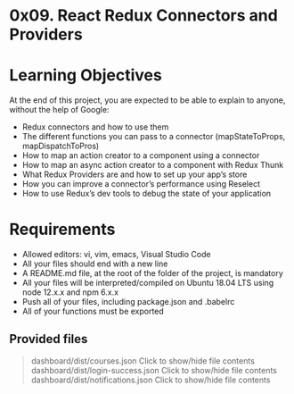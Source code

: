 # 0x09. React Redux Connectors and Providers

# Learning Objectives
At the end of this project, you are expected to be able to explain to anyone, without the help of Google:

 - Redux connectors and how to use them
 - The different functions you can pass to a connector (mapStateToProps, mapDispatchToPros)
 - How to map an action creator to a component using a connector
 - How to map an async action creator to a component with Redux Thunk
 - What Redux Providers are and how to set up your app’s store
 - How you can improve a connector’s performance using Reselect
 - How to use Redux’s dev tools to debug the state of your application
# Requirements
 - Allowed editors: vi, vim, emacs, Visual Studio Code
 - All your files should end with a new line
 - A README.md file, at the root of the folder of the project, is mandatory
 - All your files will be interpreted/compiled on Ubuntu 18.04 LTS using node 12.x.x and npm 6.x.x
 - Push all of your files, including package.json and .babelrc
 - All of your functions must be exported
## Provided files
> dashboard/dist/courses.json
Click to show/hide file contents
> dashboard/dist/login-success.json
Click to show/hide file contents
> dashboard/dist/notifications.json
Click to show/hide file contents
